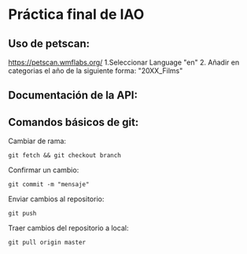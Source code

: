 # Práctica final de IAO

## Uso de petscan:

https://petscan.wmflabs.org/
  1.Seleccionar Language "en"
  2. Añadir en categorias el año de la siguiente forma: "20XX_Films"
  
## Documentación de la API:

## Comandos básicos de git:

Cambiar de rama:

`git fetch && git checkout branch`

Confirmar un cambio:

`git commit -m "mensaje"`

Enviar cambios al repositorio:

`git push`

Traer cambios del repositorio a local:

`git pull origin master`

